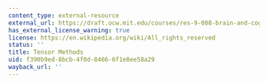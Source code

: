 ```yaml
---
content_type: external-resource
external_url: https://draft.ocw.mit.edu/courses/res-9-008-brain-and-cognitive-sciences-computational-tutorials/pages/10-tensor-methods/
has_external_license_warning: true
license: https://en.wikipedia.org/wiki/All_rights_reserved
status: ''
title: Tensor Methods
uid: f390b9ed-8bcb-4f0d-8466-6f1e0ee58a29
wayback_url: ''
---
```


